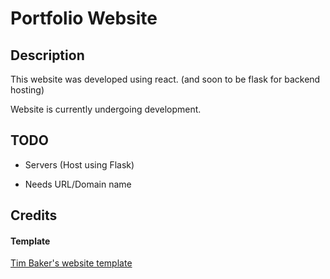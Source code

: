 # Portfolio Website

## Description

This website was developed using react. (and soon to be flask for backend hosting)

Website is currently undergoing development.


## TODO

- Servers (Host using Flask)

- Needs URL/Domain name

## Credits

#### Template

<a href="https://github.com/tbakerx/react-resume-template">Tim Baker's website template</a>
